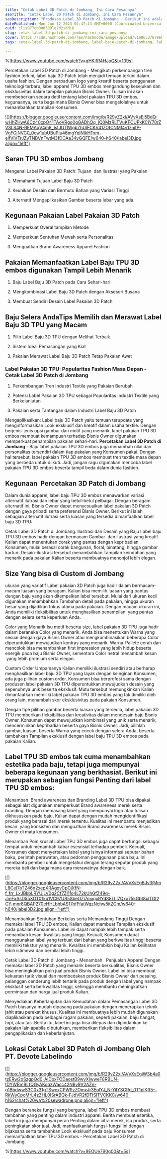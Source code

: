 ```yaml
---
title: "Cetak Label 3D Patch di Jombang, Ini Cara Pesannya"
seoTitle: "Cetak Label 3D Patch di Jombang, Ini Cara Pesannya"
seoDescription: "Produsen Label 3D Patch di Jombang - Berikut ini adalah Informasi secara informatif yang Devote.Labels Tulis suatu Jasa Percetakan Label 3D Patch"
datePublished: Mon Jun 12 2023 02:47:13 GMT+0000 (Coordinated Universal Time)
cuid: clis977cb000309lg2d2sddj8
slug: cetak-label-3d-patch-di-jombang-ini-cara-pesannya
cover: https://cdn.hashnode.com/res/hashnode/image/upload/v1686537879608/ec6b7904-59be-4b51-b127-df4f64687dfe.jpeg
tags: cetak-label-3d-patch-di-jombang, label-baju-patch-di-jombang, label-baju-jersey-jombang

---
```


%[https://www.youtube.com/watch?v=qHKifR4HJoQ&t=109s] 

Percetakan Label 3D Patch di Jombang - Mengikuti perkembangan tren fashion terkini, label baju 3D Patch telah menjadi temuan terkini dalam usaha fashion. Dengan perpaduan logo yang kreatif beserta penggunaan teknologi terbaru, label apparel TPU 3D embos mengandung kesejukan dan eksklusivitas dalam tampilan pakaian Bisnis Owner. Tulisan ini akan membeberkan secara detil tentang label pakaian TPU 3D embos, kegunaanya, serta bagaimana Bisnis Owner bisa mengelolalnya untuk menambahkan tampilan Konsumen.

[![](https://blogger.googleusercontent.com/img/b/R29vZ2xl/AVvXsEj5BdQ-wHhZHwA6Cz40cpO41TAoVRgo0gGADhQq_jQ0MzRLTVuKFCUPkKCjY70rZVSLS4N-REMAqV4m8_IstJUTtWgbZhUlFCKV41ZOtCNMf4v1znjtP-VgFGjNVG0_0cw1ubUBuPIu46mgYqlNIkHTxm-eifViVTrJZyTNBVnFwtM3fDCAa34yGQFE/w640-h640/label3D.jpg align="left")](https://blogger.googleusercontent.com/img/b/R29vZ2xl/AVvXsEj5BdQ-wHhZHwA6Cz40cpO41TAoVRgo0gGADhQq_jQ0MzRLTVuKFCUPkKCjY70rZVSLS4N-REMAqV4m8_IstJUTtWgbZhUlFCKV41ZOtCNMf4v1znjtP-VgFGjNVG0_0cw1ubUBuPIu46mgYqlNIkHTxm-eifViVTrJZyTNBVnFwtM3fDCAa34yGQFE/s900/label3D.jpg)

## Saran TPU 3D embos Jombang

Mengenal Label Pakaian 3D Patch: Tujuan  dan Ilustrasi yang Pakaian

1. Memahami Tujuan Label Baju 3D Patch
    
2. Keunikan Desain dan Bermutu Bahan yang Variasi Tinggi
    
3. Alternatif Mengaplikasikan Gambar beserta lebar yang ada.
    

## Kegunaan Pakaian Label Pakaian 3D Patch

1. Memperkuat Overal tampilan Metode
    
2. Memperkuat Sentuhan Mewah serta Personalitas
    
3. Menguatkan Brand Awareness Apparel Fashion
    

## Pakaian Memanfaatkan Label Baju TPU 3D embos digunakan Tampil Lebih Menarik

1. Baju Label Baju 3D Patch pada Cara Sehari-hari
    
2. Mengkombinasi Label Baju 3D Patch dengan Aksesori Busana
    
3. Membuat Sendiri Desain Label Pakaian 3D Patch
    

## Baju Selera AndaTips Memilih dan Merawat Label Baju 3D TPU yang Macam

1. Pilih Label Baju 3D TPU dengan Melihat Terbaik
    
2. Sistem Ideal Pemasangan yang Kiat
    
3. Pakaian Merawat Label Baju 3D Patch Tetap Pakaian Awet
    

### Label Pakaian 3D TPU: Popularitas Fashion Masa Depan - Cetak Label 3D Patch di Jombang

1. Perkembangan Tren Industri Textile yang Pakaian Berubah
    
2. Potensi Label Pakaian 3D TPU sebagai Popularitas Industri Textile yang Berkelanjutan
    
3. Pakaian serta Tantangan dalam Industri Label Baju 3D Patch
    

Mengaplikasikan: Label baju 3D Patch yaitu temuan terupdate yang menginformasikan Look eksklusif dan kreatif dalam usaha textile. Dengan berjenis-jenis opsi gambar dan motif yang menarik, label pakaian TPU 3D embos membuat kemampuan terhadap Bisnis Owner digunakan memperkuat penampilan pakaian sehari-hari. **Percetakan Label 3D Patch di Jombang -** Baju label pakaian TPU 3D embos juga menambah nilai dan personalitas tersendiri dalam tiap pakaian yang Konsumen pakai. Dengan hal tersebut, label pakaian TPU 3D embos membuat tren textile masa depan yang berbeda untuk diikuti. Jadi, jangan ragu digunakan mencoba label pakaian TPU 3D embos beserta tampil beda dalam dunia fashion.

## Kegunaan  Percetakan 3D Patch di Jombang

Dalam dunia apparel, label baju TPU 3D embos menawarkan variasi alternatif ilutrasi dan lebar yang betul-betul pelbagai. Dengan beragam alternatif ini, Bisnis Owner dapat menyesuaikan label pakaian 3D Patch dengan gaya pribadi serta preferensi Bisnis Owner. Berikut ini ialah sebagian alternatif ilutrasi serta luasan yang tersedia dimanfaatkan label baju 3D TPU:

Cetak Label 3D Patch di Jombang. Ilustrasi dan Desain yang Baju Label baju TPU 3D embos hadir dengan bermacam Gambar  dan ilustrasi yang kreatif. Kalian dapat menentukan corak yang pantas dengan kepribadian Konsumen, mulai berasal corak bangunan, floral, binatang, hingga gambar kartun. Desain-ilustrasi tersebut menambahkan Tampilan keindahan yang menarik pada pakaian Kalian beserta membuatnya menonjol lebih elegan.

## Size Yang bisa di Custom di Jombang

ukuran yang variatif Label pakaian 3D Patch juga hadir dalam bermacam-macam luasan yang beragam. Kalian bisa memilih luasan yang pantas dengan baju yang akan ditempelkan label tersebut. Mulai dari ukuran kecil digunakan menambahkan Tambahan detail pada pakaian, hingga ukuran besar yang dijadikan fokus utama pada pakaian. Dengan macam ukuran ini, Anda memiliki fleksibilitas untuk menghasilkan penampilan  yang pantas dengan selera serta keperluan Anda.

Color yang Menarik Isu motif beserta size, label pakaian 3D TPU juga hadir dalam beraneka Color yang menarik. Anda bisa menentukan Warna yang sesuai dengan gaya Bisnis Owner atau mengkombinasikan beberapa Color diperuntukkan mewujudkan kontras yang menarik. Warna-Pallete cerah dan mencolok bisa menambahkan first impression yang lebih hidup beserta energik pada baju Bisnis Owner, sementara Color netral menambah kesan  yang lebih premium serta elegan.

Custom Order Umpamanya Kalian memiliki ilustrasi sendiri atau berharap menghasilkan label baju 3D TPU yang layak dengan keinginan Konsumen, ada juga pilihan custom order. Konsumen bisa berprofesi sama dengan produsen label pakaian 3D TPU diperuntukkan mewujudkan desain yang sepenuhnya unik beserta eksklusif. Mutu tersebut memungkinkan Kalian dimanfaatkan memiliki label pakaian TPU 3D embos yang tak dimiliki oleh orang lain, menambah skor eksklusivitas pada pakaian Konsumen.

Dengan tipe pilihan gambar beserta luasan yang tersedia, label pakaian 3D TPU memberikan fleksibilitas dan kreativitas dalam mendesain baju Bisnis Owner. Konsumen dapat mewujudkan kombinasi yang unik serta menarik, mencerminkan kepribadian beserta gaya Bisnis Owner. Jadi, pilihlah gambar, luasan, beserta Warna yang cocok dengan selera Anda, beserta tambahkan Tampilan eksklusif dengan label baju TPU 3D embos pada pakaian Kalian.

## Label TPU 3D embos tak cuma menambahkan estetika pada baju, tetapi juga mempunyai beberapa kegunaan yang berkhasiat. Berikut ini merupakan sebagian fungsi Penting dari label TPU 3D embos:

Menambah  Brand awareness dan Branding Label 3D TPU bisa dipakai sebagai alat digunakan memperkuat Brand awareness merek serta branding. Dengan memasang label yang mempunyai logo atau tulisan dikhususkan pada baju, Kalian dapat dengan mudah mengidentifikasi produk yang berasal dari merek tertentu. Kualitas ini membantu menjadikan kesan  yang konsisten dan menguatkan Brand awareness merek Bisnis Owner di mata konsumen.

Menambah Poin krusial Label TPU 3D embos juga dapat berfungsi sebagai tempat untuk menambah kabar esesnsial terhadap pembeli. Kecuali, Konsumen dapat menyertakan label yang isinya informasi seputar bahan baku, perintah perawatan, atau pedoman penggunaan pada baju. Ini membantu pembeli untuk mengetahui dengan terang seputar produk yang mereka beli dan bagaimana cara merawatnya dengan baik.

[![](https://blogger.googleusercontent.com/img/b/R29vZ2xl/AVvXsEgBJv3jMmL8CeI7oTZ46n2xepXRAgxvCpCjXfN-f_frr_LxJBkbLRYUjLV0g2Cf7Zl1fo4L72kUhGfZ49q-JmFxAsD55XOT01ku1VC97UB5SbeOZi7mxgxRYdS8LLl7Qxo75kGbt8xlTGt2CY-mnr8QBAP270eHHLbhbAS17nfFfatWqzNchw5itZGm/w640-h640/label3D2.jpg align="left")](https://blogger.googleusercontent.com/img/b/R29vZ2xl/AVvXsEgBJv3jMmL8CeI7oTZ46n2xepXRAgxvCpCjXfN-f_frr_LxJBkbLRYUjLV0g2Cf7Zl1fo4L72kUhGfZ49q-JmFxAsD55XOT01ku1VC97UB5SbeOZi7mxgxRYdS8LLl7Qxo75kGbt8xlTGt2CY-mnr8QBAP270eHHLbhbAS17nfFfatWqzNchw5itZGm/s900/label3D2.jpg)

Menambahkan Sentuhan Berkelas serta Memandang Tinggi Dengan memakai label TPU 3D embos, Kalian dapat membuat Tampilan eksklusif pada pakaian Konsumen. Label ini dapat nampak lebih tampak serta menambah kesan  kwalitas yang tinggi. Kecuali, Konsumen dapat menggunakan label yang terbuat dari bahan yang berkwalitas tinggi beserta memiliki tekstur yang menarik. Kwalitas ini membikin baju Kalian kelihatan lebih istimewa dan bernilai lebih tinggi.

Cetak Label 3D Patch di Jombang - Menambah   Penjualan Apparel Dengan memakai label 3D Patch yang menarik beserta berkualitas, Bisnis Owner bisa meningkatkan poin jual produk Bisnis Owner. Label ini bisa membuat kekuatan tarik visual dan membedakan produk Bisnis Owner dari pesaing. pelanggan cenderung lebih tertarik pada produk dengan label yang nampak eksklusif serta berkwalitas tinggi, sehingga membantu meningkatkan permintaan dan harga jual produk Kalian.

Menyediakan Keberlanjutan dan Kemudahan dalam Pemasangan Label 3D Patch biasanya mudah dipasang pada pakaian dengan menerapkan teknik jahit atau perekat khusus. Kualitas ini membuatnya lebih mudah digunakan diaplikasikan pada pelbagai ragam pakaian, seperti pakaian, baju hangat, topi, atau tas. Berita itu, label ini juga bisa dilepas dan dipindahkan ke pakaian lain apabila dibutuhkan, memberikan fleksibilitas dalam pengaplikasian dan keberlanjutan.

## Lokasi Cetak Label 3D Patch di Jombang Oleh PT. Devote Labelindo

[![](https://blogger.googleusercontent.com/img/b/R29vZ2xl/AVvXsEgjW3b4a0tzERw2oSzgpQd0-AiDbxFODaostB9wvXIwweF8RBUN-tDYWBmBLfQGyAKcqzWacc42N8y9V2AZn-g1BbdwwS3C0x31gTSwexCPW9zZOmxJr3EplYJ_NrYiIYSCRd_0T1plKff5--RkWyCpoMrL4zZHL0ISrABQk-FJdVR2fDTISITVCKKC/w640-h162/chat%20wa%20sewadrone.png align="left")](https://wa.me/+6287838865004?text=Permisi%2C%20kak%20mau%20nanya%20tentang%20label%2C%20dapat%20informasi%20dari%20devotelabels.web.id)

Dengan beraneka fungsi yang berguna, label TPU 3D embos membuat tambahan yang penting dalam industri apparel. Berita membuat estetika, label ini juga mempunyai peran Penting dalam citra merek, isu produk, serta peningkatan skor jual. Jadi, manfaatkanlah fungsi-fungsi ini dengan bijaksana serta tambahkan Look eksklusif pada baju Konsumen memanfaatkan label TPU 3D embos - Percetakan Label 3D Patch di Jombang.

%[https://www.youtube.com/watch?v=9EOUe7B0g00&t=5s]